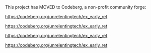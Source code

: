 This project has MOVED to Codeberg, a non-profit community forge:

https://codeberg.org/unrelentingtech/ex_early_ret

https://codeberg.org/unrelentingtech/ex_early_ret

https://codeberg.org/unrelentingtech/ex_early_ret

https://codeberg.org/unrelentingtech/ex_early_ret
